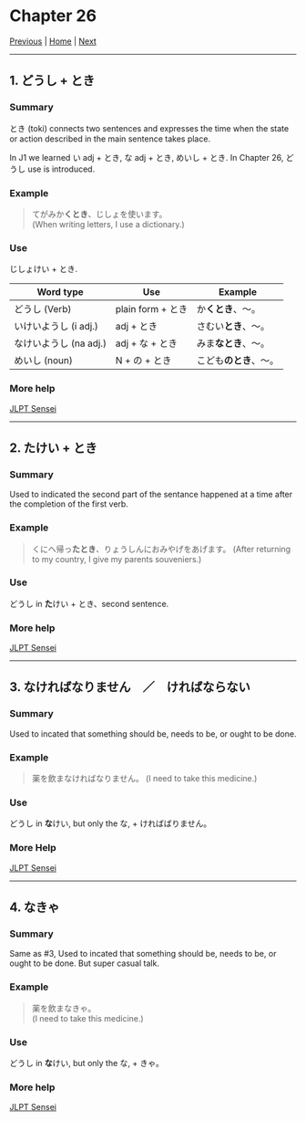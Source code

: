 # Chapter 26

[Previous](https://codywahl.github.io/JapaneseLanguageSchoolNotes/pages/25) | [Home](https://codywahl.github.io/JapaneseLanguageSchoolNotes) | [Next](https://codywahl.github.io/JapaneseLanguageSchoolNotes/pages/27)

* * *

## 1. どうし + とき

### Summary

とき (toki) connects two sentences and expresses the time when the state or action described in the main sentence takes place.

In J1 we learned い adj + とき, な adj + とき, めいし + とき. In Chapter 26, どうし use is introduced.  

### Example  

> てがみか**くとき**、じしょを使います。  
> (When writing letters, I use a dictionary.)  

### Use

じしょけい + とき.

Word type | Use | Example
------------ | ------------- | -------------
どうし (Verb) | plain form + とき | か**くとき**、～。
いけいようし (i adj.) | adj + とき | さむい**とき**、～。
なけいようし (na adj.) | adj + な + とき | みま**なとき**、～。
めいし (noun) | N + の + とき | こども**のとき**、～。

### More help

[JLPT Sensei](https://jlptsensei.com/learn-japanese-grammar/%E3%81%A8%E3%81%8D-toki/)

* * *

## 2. たけい + とき

### Summary

Used to indicated the second part of the sentance happened at a time after the completion of the first verb.

### Example

> くにへ帰っ**たとき**、りょうしんにおみやげをあげます。
> (After returning to my country, I give my parents souveniers.)

### Use

どうし in **た**けい + とき、second sentence.

### More help

[JLPT Sensei](https://jlptsensei.com/learn-japanese-grammar/%E3%81%A8%E3%81%8D-toki/)

* * *

## 3. なければなりません　／　ければならない

### Summary

Used to incated that something should be, needs to be, or ought to be done.

### Example

> 薬を飲まなければなりません。
> (I need to take this medicine.)

### Use

どうし in **な**けい, but only the な, + ければばりません。

### More Help

[JLPT Sensei](https://jlptsensei.com/learn-japanese-grammar/%e3%81%aa%e3%81%91%e3%82%8c%e3%81%b0%e3%81%aa%e3%82%89%e3%81%aa%e3%81%84-nakereba-naranai-meaning/)

* * *

## 4. なきゃ

### Summary

Same as #3, Used to incated that something should be, needs to be, or ought to be done. But super casual talk. 

### Example

> 薬を飲まなきゃ。  
> (I need to take this medicine.)

### Use

どうし in **な**けい, but only the な, + きゃ。

### More help

[JLPT Sensei](https://jlptsensei.com/learn-japanese-grammar/%e3%81%aa%e3%81%91%e3%82%8c%e3%81%b0%e3%81%aa%e3%82%89%e3%81%aa%e3%81%84-nakereba-naranai-meaning/)